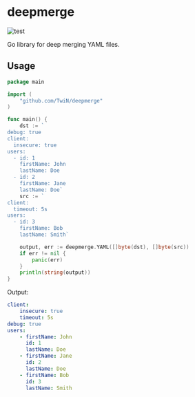 # deepmerge
![test](https://github.com/TwiN/deepmerge/workflows/test/badge.svg?branch=master)

Go library for deep merging YAML files.


## Usage
```go
package main

import (
	"github.com/TwiN/deepmerge"
)

func main() {
	dst := `
debug: true
client:
  insecure: true
users:
  - id: 1
    firstName: John
    lastName: Doe
  - id: 2
    firstName: Jane
    lastName: Doe`
	src := `
client:
  timeout: 5s
users:
  - id: 3
    firstName: Bob
    lastName: Smith`

	output, err := deepmerge.YAML([]byte(dst), []byte(src))
	if err != nil {
		panic(err)
	}
	println(string(output))
}
```

Output:
```yaml
client:
    insecure: true
    timeout: 5s
debug: true
users:
    - firstName: John
      id: 1
      lastName: Doe
    - firstName: Jane
      id: 2
      lastName: Doe
    - firstName: Bob
      id: 3
      lastName: Smith
```
